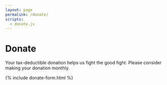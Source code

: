 ```yaml
---
layout: page
permalink: /donate/
scripts:
  - donate.js
---
```


# Donate

Your tax-deductible donation helps us fight the good fight. Please consider making your donation monthly.

{% include donate-form.html %}
